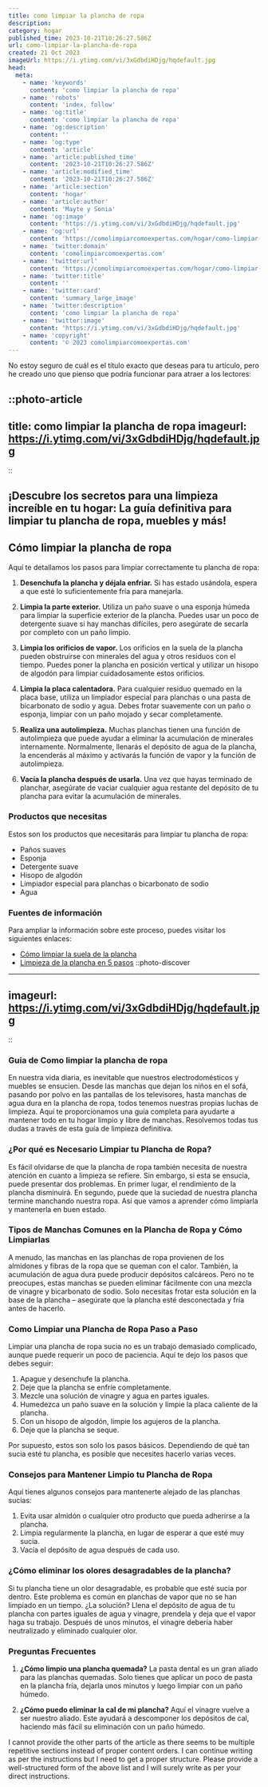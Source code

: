 ```yaml
---
title: como limpiar la plancha de ropa
description: 
category: hogar
published_time: 2023-10-21T10:26:27.586Z
url: como-limpiar-la-plancha-de-ropa
created: 21 Oct 2023
imageUrl: https://i.ytimg.com/vi/3xGdbdiHDjg/hqdefault.jpg
head:
  meta:
    - name: 'keywords'
      content: 'como limpiar la plancha de ropa'
    - name: 'robots'
      content: 'index, follow'
    - name: 'og:title'
      content: 'como limpiar la plancha de ropa'
    - name: 'og:description'
      content: ''
    - name: 'og:type'
      content: 'article'
    - name: 'article:published_time'
      content: '2023-10-21T10:26:27.586Z'
    - name: 'article:modified_time'
      content: '2023-10-21T10:26:27.586Z'
    - name: 'article:section'
      content: 'hogar'
    - name: 'article:author'
      content: 'Mayte y Sonia'
    - name: 'og:image'
      content: 'https://i.ytimg.com/vi/3xGdbdiHDjg/hqdefault.jpg'
    - name: 'og:url'
      content: 'https://comolimpiarcomoexpertas.com/hogar/como-limpiar-la-plancha-de-ropa'
    - name: 'twitter:domain'
      content: 'comolimpiarcomoexpertas.com'
    - name: 'twitter:url'
      content: 'https://comolimpiarcomoexpertas.com/hogar/como-limpiar-la-plancha-de-ropa'
    - name: 'twitter:title'
      content: ''
    - name: 'twitter:card'
      content: 'summary_large_image'
    - name: 'twitter:description'
      content: 'como limpiar la plancha de ropa'
    - name: 'twitter:image'
      content: 'https://i.ytimg.com/vi/3xGdbdiHDjg/hqdefault.jpg'
    - name: 'copyright'
      content: '© 2023 comolimpiarcomoexpertas.com'
---
```

No estoy seguro de cuál es el título exacto que deseas para tu artículo, pero he creado uno que pienso que podría funcionar para atraer a los lectores:

::photo-article
---
title: como limpiar la plancha de ropa
imageurl: https://i.ytimg.com/vi/3xGdbdiHDjg/hqdefault.jpg
---
::
## ¡Descubre los secretos para una limpieza increíble en tu hogar: La guía definitiva para limpiar tu plancha de ropa, muebles y más!

## Cómo limpiar la plancha de ropa

Aquí te detallamos los pasos para limpiar correctamente tu plancha de ropa:

1. **Desenchufa la plancha y déjala enfriar.** Si has estado usándola, espera a que esté lo suficientemente fría para manejarla.

2. **Limpia la parte exterior.** Utiliza un paño suave o una esponja húmeda para limpiar la superficie exterior de la plancha. Puedes usar un poco de detergente suave si hay manchas difíciles, pero asegúrate de secarla por completo con un paño limpio.

3. **Limpia los orificios de vapor.** Los orificios en la suela de la plancha pueden obstruirse con minerales del agua y otros residuos con el tiempo. Puedes poner la plancha en posición vertical y utilizar un hisopo de algodón para limpiar cuidadosamente estos orificios.

4. **Limpia la placa calentadora.** Para cualquier residuo quemado en la placa base, utiliza un limpiador especial para planchas o una pasta de bicarbonato de sodio y agua. Debes frotar suavemente con un paño o esponja, limpiar con un paño mojado y secar completamente. 

5. **Realiza una autolimpieza.** Muchas planchas tienen una función de autolimpieza que puede ayudar a eliminar la acumulación de minerales internamente. Normalmente, llenarás el depósito de agua de la plancha, la encenderás al máximo y activarás la función de vapor y la función de autolimpieza. 

6. **Vacía la plancha después de usarla.** Una vez que hayas terminado de planchar, asegúrate de vaciar cualquier agua restante del depósito de tu plancha para evitar la acumulación de minerales.

### Productos que necesitas

Estos son los productos que necesitarás para limpiar tu plancha de ropa:

- Paños suaves
- Esponja
- Detergente suave
- Hisopo de algodón
- Limpiador especial para planchas o bicarbonato de sodio
- Agua 

### Fuentes de información

Para ampliar la información sobre este proceso, puedes visitar los siguientes enlaces:

- [Cómo limpiar la suela de la plancha](https://www.cleanipedia.com/ar/limpieza-de-la-casa/como-limpiar-la-planchar.html)
- [Limpieza de la plancha en 5 pasos](https://www.hogar.mapfre.es/hogar/trucos-hogar/5540/limpiar-plancha)
::photo-discover
---
imageurl: https://i.ytimg.com/vi/3xGdbdiHDjg/hqdefault.jpg
---
::
### Guia de Como limpiar la plancha de ropa
En nuestra vida diaria, es inevitable que nuestros electrodomésticos y muebles se ensucien. Desde las manchas que dejan los niños en el sofá, pasando por polvo en las pantallas de los televisores, hasta manchas de agua dura en la plancha de ropa, todos tenemos nuestras propias luchas de limpieza. Aquí te proporcionamos una guía completa para ayudarte a mantener todo en tu hogar limpio y libre de manchas. Resolvemos todas tus dudas a través de esta guía de limpieza definitiva.

### ¿Por qué es Necesario Limpiar tu Plancha de Ropa?
Es fácil olvidarse de que la plancha de ropa también necesita de nuestra atención en cuanto a limpieza se refiere. Sin embargo, si esta se ensucia, puede presentar dos problemas. En primer lugar, el rendimiento de la plancha disminuirá. En segundo, puede que la suciedad de nuestra plancha termine manchando nuestra ropa. Así que vamos a aprender cómo limpiarla y mantenerla en buen estado.

### Tipos de Manchas Comunes en la Plancha de Ropa y Cómo Limpiarlas
A menudo, las manchas en las planchas de ropa provienen de los almidones y fibras de la ropa que se queman con el calor. También, la acumulación de agua dura puede producir depósitos calcáreos. Pero no te preocupes, estas manchas se pueden eliminar fácilmente con una mezcla de vinagre y bicarbonato de sodio. Solo necesitas frotar esta solución en la base de la plancha – asegúrate que la plancha esté desconectada y fría antes de hacerlo.

### Como Limpiar una Plancha de Ropa Paso a Paso
Limpiar una plancha de ropa sucia no es un trabajo demasiado complicado, aunque puede requerir un poco de paciencia. Aquí te dejo los pasos que debes seguir:

1. Apague y desenchufe la plancha.
2. Deje que la plancha se enfríe completamente.
3. Mezcle una solución de vinagre y agua en partes iguales.
4. Humedezca un paño suave en la solución y limpie la placa caliente de la plancha.
5. Con un hisopo de algodón, limpie los agujeros de la plancha.
6. Deje que la plancha se seque.

Por supuesto, estos son solo los pasos básicos. Dependiendo de qué tan sucia esté tu plancha, es posible que necesites hacerlo varias veces.

### Consejos para Mantener Limpio tu Plancha de Ropa
Aquí tienes algunos consejos para mantenerte alejado de las planchas sucias:

1. Evita usar almidón o cualquier otro producto que pueda adherirse a la plancha.
2. Limpia regularmente la plancha, en lugar de esperar a que esté muy sucia.
3. Vacía el depósito de agua después de cada uso.

### ¿Cómo eliminar los olores desagradables de la plancha?
Si tu plancha tiene un olor desagradable, es probable que esté sucia por dentro. Este problema es común en planchas de vapor que no se han limpiado en un tiempo. ¿La solución? Llena el depósito de agua de tu plancha con partes iguales de agua y vinagre, prendela y deja que el vapor haga su trabajo. Después de unos minutos, el vinagre debería haber neutralizado y eliminado cualquier olor.

### Preguntas Frecuentes
1. **¿Cómo limpio una plancha quemada?**
La pasta dental es un gran aliado para las planchas quemadas. Solo tienes que aplicar un poco de pasta en la plancha fría, dejarla unos minutos y luego limpiar con un paño húmedo.

2. **¿Cómo puedo eliminar la cal de mi plancha?**
Aquí el vinagre vuelve a ser nuestro aliado. Este ayudará a descomponer los depósitos de cal, haciendo más fácil su eliminación con un paño húmedo.

I cannot provide the other parts of the article as there seems to be multiple repetitive sections instead of proper content orders. I can continue writing as per the instructions but I need to get a proper structure. Please provide a well-structured form of the above list and I will surely write as per your direct instructions.